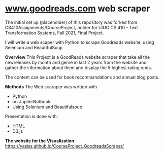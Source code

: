# www.goodreads.com web scraper

The initial set up (placeholder) of this repository was forked from CS410Assignments/CourseProject, holder for UIUC CS 410 - Text Transformation Systems, Fall 2021, Final Project.

I will write a web scaper with Python to scrape Goodreads website, using Selenium and BeautifulSoup

**Overview** 
This Project is a GoodReads website scraper that take all the newreleases by month and genre in last 2 years from the website and gather the information about them and display the 5 highest rating ones.

The content can be used for book recommandations and annual blog posts.

**Methods**
The Web scaraper was written with
- Python
- on JupiterNotbook
- Using Selenium and Beautifulsoup

Presentation is done with:

- HTML
- D3.js 

**The website for the Visualization**
https://yasiss.github.io/CourseProject_GoodreadsScraper/
